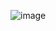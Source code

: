 ![image](https://user-images.githubusercontent.com/108607378/219846794-9e4f73f1-5e06-44ea-be92-788ffc5afa8e.png)
